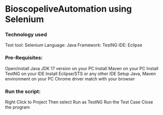# BioscopeliveAutomation using Selenium

### Technology used
Test tool: Selenium
Language: Java
Framework: TestNG
IDE: Eclipse

### Pre-Requisites:
Open/install Java JDK 17 version on your PC
Install Maven on your PC
Install TestNG on your IDE
Install Eclipse/STS or any other IDE
Setup Java, Maven environment on your PC
Chrome driver match with your browser

### Run the script:
Right Click to Project
Then select Run as TestNG
Run the Test Case
Close the program
